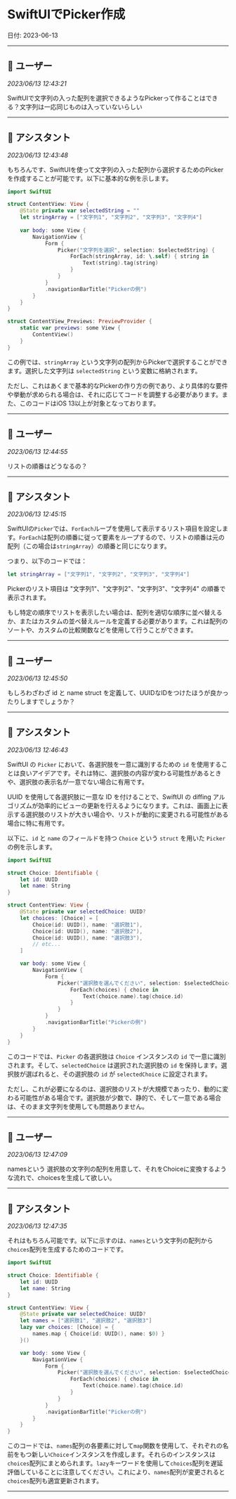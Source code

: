 # SwiftUIでPicker作成

日付: 2023-06-13

---

## 👤 ユーザー
*2023/06/13 12:43:21*

SwiftUIで文字列の入った配列を選択できるようなPickerって作ることはできる？文字列は一応同じものは入っていないらしい

---

## 🤖 アシスタント
*2023/06/13 12:43:48*

もちろんです、SwiftUIを使って文字列の入った配列から選択するためのPickerを作成することが可能です。以下に基本的な例を示します。

```swift
import SwiftUI

struct ContentView: View {
    @State private var selectedString = ""
    let stringArray = ["文字列1", "文字列2", "文字列3", "文字列4"]
    
    var body: some View {
        NavigationView {
            Form {
                Picker("文字列を選択", selection: $selectedString) {
                    ForEach(stringArray, id: \.self) { string in
                        Text(string).tag(string)
                    }
                }
            }
            .navigationBarTitle("Pickerの例")
        }
    }
}

struct ContentView_Previews: PreviewProvider {
    static var previews: some View {
        ContentView()
    }
}
```

この例では、`stringArray` という文字列の配列からPickerで選択することができます。選択した文字列は `selectedString` という変数に格納されます。

ただし、これはあくまで基本的なPickerの作り方の例であり、より具体的な要件や挙動が求められる場合は、それに応じてコードを調整する必要があります。また、このコードはiOS 13以上が対象となっております。

---

## 👤 ユーザー
*2023/06/13 12:44:55*

リストの順番はどうなるの？

---

## 🤖 アシスタント
*2023/06/13 12:45:15*

SwiftUIの`Picker`では、`ForEach`ループを使用して表示するリスト項目を設定します。`ForEach`は配列の順番に従って要素をループするので、リストの順番は元の配列（この場合は`stringArray`）の順番と同じになります。

つまり、以下のコードでは：

```swift
let stringArray = ["文字列1", "文字列2", "文字列3", "文字列4"]
```

Pickerのリスト項目は "文字列1"、"文字列2"、"文字列3"、"文字列4" の順番で表示されます。

もし特定の順序でリストを表示したい場合は、配列を適切な順序に並べ替えるか、またはカスタムの並べ替えルールを定義する必要があります。これは配列のソートや、カスタムの比較関数などを使用して行うことができます。

---

## 👤 ユーザー
*2023/06/13 12:45:50*

もしろわざわざ id と name struct を定義して、UUIDなIDをつけたほうが良かったりしますでしょうか？

---

## 🤖 アシスタント
*2023/06/13 12:46:43*

SwiftUI の `Picker` において、各選択肢を一意に識別するための `id` を使用することは良いアイデアです。それは特に、選択肢の内容が変わる可能性があるときや、選択肢の表示名が一意でない場合に有用です。

UUID を使用して各選択肢に一意な ID を付けることで、SwiftUI の diffing アルゴリズムが効率的にビューの更新を行えるようになります。これは、画面上に表示する選択肢のリストが大きい場合や、リストが動的に変更される可能性がある場合に特に有用です。

以下に、`id` と `name` のフィールドを持つ `Choice` という `struct` を用いた `Picker` の例を示します。

```swift
import SwiftUI

struct Choice: Identifiable {
    let id: UUID
    let name: String
}

struct ContentView: View {
    @State private var selectedChoice: UUID?
    let choices: [Choice] = [
        Choice(id: UUID(), name: "選択肢1"),
        Choice(id: UUID(), name: "選択肢2"),
        Choice(id: UUID(), name: "選択肢3"),
        // etc...
    ]

    var body: some View {
        NavigationView {
            Form {
                Picker("選択肢を選んでください", selection: $selectedChoice) {
                    ForEach(choices) { choice in
                        Text(choice.name).tag(choice.id)
                    }
                }
            }
            .navigationBarTitle("Pickerの例")
        }
    }
}
```

このコードでは、`Picker` の各選択肢は `Choice` インスタンスの `id` で一意に識別されます。そして、`selectedChoice` は選択された選択肢の `id` を保持します。選択肢が選ばれると、その選択肢の `id` が `selectedChoice` に設定されます。

ただし、これが必要になるのは、選択肢のリストが大規模であったり、動的に変わる可能性がある場合です。選択肢が少数で、静的で、そして一意である場合は、そのまま文字列を使用しても問題ありません。

---

## 👤 ユーザー
*2023/06/13 12:47:09*

namesという 選択肢の文字列の配列を用意して、それをChoiceに変換するような流れで、choicesを生成して欲しい。

---

## 🤖 アシスタント
*2023/06/13 12:47:35*

それはもちろん可能です。以下に示すのは、`names`という文字列の配列から`choices`配列を生成するためのコードです。

```swift
import SwiftUI

struct Choice: Identifiable {
    let id: UUID
    let name: String
}

struct ContentView: View {
    @State private var selectedChoice: UUID?
    let names = ["選択肢1", "選択肢2", "選択肢3"]
    lazy var choices: [Choice] = {
        names.map { Choice(id: UUID(), name: $0) }
    }()

    var body: some View {
        NavigationView {
            Form {
                Picker("選択肢を選んでください", selection: $selectedChoice) {
                    ForEach(choices) { choice in
                        Text(choice.name).tag(choice.id)
                    }
                }
            }
            .navigationBarTitle("Pickerの例")
        }
    }
}
```

このコードでは、`names`配列の各要素に対して`map`関数を使用して、それぞれの名前をもつ新しい`Choice`インスタンスを作成します。それらのインスタンスは`choices`配列にまとめられます。`lazy`キーワードを使用して`choices`配列を遅延評価していることに注意してください。これにより、`names`配列が変更されると`choices`配列も適宜更新されます。

---
